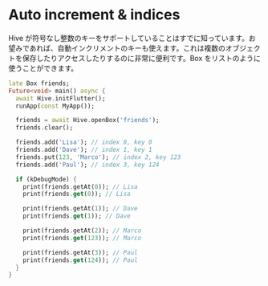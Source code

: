 # Auto increment & indices

Hive が符号なし整数のキーをサポートしていることはすでに知っています。お望みであれば、自動インクリメントのキーも使えます。これは複数のオブジェクトを保存したりアクセスしたりするのに非常に便利です。Box をリストのように使うことができます。

```dart
late Box friends;
Future<void> main() async {
  await Hive.initFlutter();
  runApp(const MyApp());

  friends = await Hive.openBox('friends');
  friends.clear();

  friends.add('Lisa'); // index 0, key 0
  friends.add('Dave'); // index 1, key 1
  friends.put(123, 'Marco'); // index 2, key 123
  friends.add('Paul'); // index 3, key 124

  if (kDebugMode) {
    print(friends.getAt(0)); // Lisa
    print(friends.get(0)); // Lisa

    print(friends.getAt(1)); // Dave
    print(friends.get(1)); // Dave

    print(friends.getAt(2)); // Marco
    print(friends.get(123)); // Marco

    print(friends.getAt(3)); // Paul
    print(friends.get(124)); // Paul
  }
}
```
